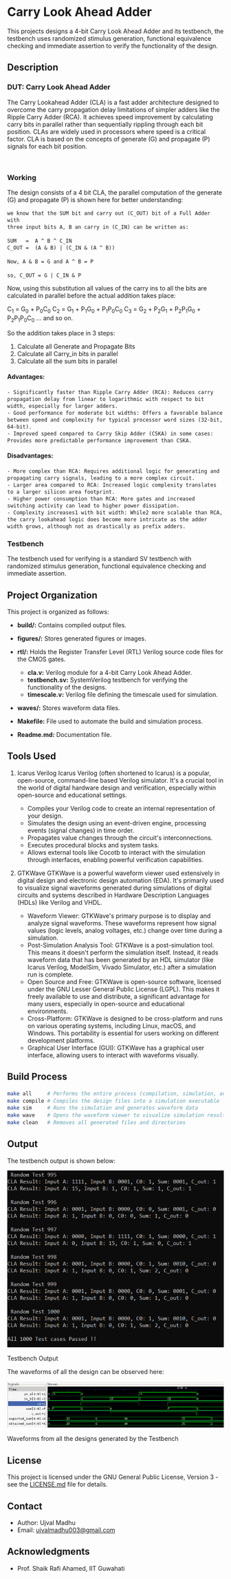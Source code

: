# Carry Look Ahead Adder

This projects designs a 4-bit Carry Look Ahead Adder and its testbench, the testbench uses randomized stimulus generation, functional equivalence checking and immediate assertion to verify the functionality of the design.


## Description

### DUT: Carry Look Ahead Adder

The Carry Lookahead Adder (CLA) is a fast adder architecture designed to overcome the carry propagation delay limitations of simpler adders like the Ripple Carry Adder (RCA). It achieves speed improvement by calculating carry bits in parallel rather than sequentially rippling through each bit position. CLAs are widely used in processors where speed is a critical factor. CLA is based on the concepts of generate (G) and propagate (P) signals for each bit position.

<br>

### Working 

The design consists of a 4 bit CLA, the parallel computation of the generate (G) and propagate (P) is shown here for better understanding:

```
we know that the SUM bit and carry out (C_OUT) bit of a Full Adder with 
three input bits A, B an carry in (C_IN) can be written as:

SUM   =  A ^ B ^ C_IN
C_OUT =  (A & B) | (C_IN & (A ^ B))

Now, A & B = G and A ^ B = P

so, C_OUT = G | C_IN & P 

```

Now, using this substitution all values of the carry ins to all the bits are calculated in parallel before the actual addition takes place:

C<sub>1</sub> = G<sub>0</sub> + P<sub>0</sub>C<sub>0</sub>
C<sub>2</sub> = G<sub>1</sub> + P<sub>1</sub>G<sub>0</sub> + P<sub>1</sub>P<sub>0</sub>C<sub>0</sub>
C<sub>3</sub> = G<sub>2</sub> + P<sub>2</sub>G<sub>1</sub> + P<sub>2</sub>P<sub>1</sub>G<sub>0</sub> + P<sub>2</sub>P<sub>1</sub>P<sub>0</sub>C<sub>0</sub> ... and so on.

So the addition takes place in 3 steps:
1. Calculate all Generate and Propagate Bits
2. Calculate all Carry_in bits in parallel
3. Calculate all the sum bits in parallel

#### Advantages:

    - Significantly faster than Ripple Carry Adder (RCA): Reduces carry propagation delay from linear to logarithmic with respect to bit width, especially for larger adders.
    - Good performance for moderate bit widths: Offers a favorable balance between speed and complexity for typical processor word sizes (32-bit, 64-bit).
    - Improved speed compared to Carry Skip Adder (CSKA) in some cases: Provides more predictable performance improvement than CSKA.

#### Disadvantages:

    - More complex than RCA: Requires additional logic for generating and propagating carry signals, leading to a more complex circuit.
    - Larger area compared to RCA: Increased logic complexity translates to a larger silicon area footprint.
    - Higher power consumption than RCA: More gates and increased switching activity can lead to higher power dissipation.
    - Complexity increases1 with bit width: While2 more scalable than RCA, the carry lookahead logic does become more intricate as the adder width grows, although not as drastically as prefix adders.   


### Testbench
The testbench used for verifying is a standard SV testbench with randomized stimulus generation, functional equivalence checking and immediate assertion.

## Project Organization

This project is organized as follows:

* **build/:** Contains compiled output files.
* **figures/:** Stores generated figures or images.
* **rtl/:** Holds the Register Transfer Level (RTL) Verilog source code files for the CMOS gates.
    * **cla.v:** Verilog module for a 4-bit Carry Look Ahead Adder.
    * **testbench.sv:** SystemVerilog testbench for verifying the functionality of the designs.
    * **timescale.v:** Verilog file defining the timescale used for simulation.

* **waves/:** Stores waveform data files.
* **Makefile:** File used to automate the build and simulation process.
* **Readme.md:** Documentation file.



## Tools Used

1. Icarus Verilog
    Icarus Verilog (often shortened to Icarus) is a popular, open-source, command-line based Verilog simulator. It's a crucial tool in the world of digital hardware design and verification, especially within open-source and educational settings.
    - Compiles your Verilog code to create an internal representation of your design.
    - Simulates the design using an event-driven engine, processing events (signal changes) in time order.
    - Propagates value changes through the circuit's interconnections.
    - Executes procedural blocks and system tasks.
    - Allows external tools like Cocotb to interact with the simulation through interfaces, enabling powerful verification capabilities.

4. GTKWave
    GTKWave is a powerful waveform viewer used extensively in digital design and electronic design automation (EDA). It's primarily used to visualize signal waveforms generated during simulations of digital circuits and systems described in Hardware Description Languages (HDLs) like Verilog and VHDL.

    - Waveform Viewer: GTKWave's primary purpose is to display and analyze signal waveforms. These waveforms represent how signal values (logic levels, analog voltages, etc.) change over time during a simulation.
    - Post-Simulation Analysis Tool: GTKWave is a post-simulation tool. This means it doesn't perform the simulation itself. Instead, it reads waveform data that has been generated by an HDL simulator (like Icarus Verilog, ModelSim, Vivado Simulator, etc.) after a simulation run is complete.
    - Open Source and Free: GTKWave is open-source software, licensed under the GNU Lesser General Public License (LGPL). This makes it freely available to use and distribute, a significant advantage for many users, especially in open-source and educational environments.
    - Cross-Platform: GTKWave is designed to be cross-platform and runs on various operating systems, including Linux, macOS, and Windows. This portability is essential for users working on different development platforms.
    - Graphical User Interface (GUI): GTKWave has a graphical user interface, allowing users to interact with waveforms visually.


## Build Process

```bash
make all     # Performs the entire process (compilation, simulation, and waveform viewing)
make compile # Compiles the design files into a simulation executable
make sim     # Runs the simulation and generates waveform data
make wave    # Opens the waveform viewer to visualize simulation results
make clean   # Removes all generated files and directories
```

## Output

The testbench output is shown below:

<p>
    <img src = "./figures/tb_output.png"/>
    <figcaption>Testbench Output</figcaption>
</p>


The waveforms of all the design can be observed here:

<p>
    <img src = "./figures/waveforms.png"/>
    <figcaption>Waveforms from all the designs generated by the Testbench</figcaption>
</p>


## License

This project is licensed under the GNU General Public License, Version 3 - see the [LICENSE.md](LICENSE.md) file for details.

## Contact

- Author: Ujval Madhu
- Email: ujvalmadhu003@gmail.com

## Acknowledgments

- Prof. Shaik Rafi Ahamed, IIT Guwahati